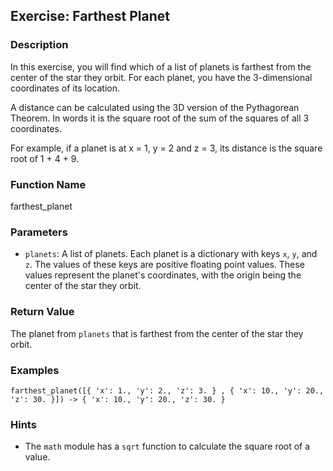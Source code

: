 Exercise: Farthest Planet
----------------------

### Description

In this exercise, you will find which of
a list of planets is farthest from the
center of the star they orbit.  For each
planet, you have the 3-dimensional coordinates
of its location.

A distance can be calculated using the
3D version of the Pythagorean Theorem.
In words it is the square root of the
sum of the squares of all 3 coordinates.

For example, if a planet is at x = 1, y = 2
and z = 3, its distance is the square root
of 1 + 4 + 9.

### Function Name

farthest_planet

### Parameters

* `planets`: A list of planets.  Each planet is a 
  dictionary with keys `x`, `y`, and `z`.  The values
  of these keys are positive floating point values.
  These values represent the planet's coordinates,
  with the origin being the center of the star they orbit.

### Return Value

The planet from `planets` that is farthest from the 
center of the star they orbit.

### Examples

    farthest_planet([{ 'x': 1., 'y': 2., 'z': 3. } , { 'x': 10., 'y': 20., 'z': 30. }]) -> { 'x': 10., 'y': 20., 'z': 30. }



### Hints

* The `math` module has a `sqrt` function to calculate the
  square root of a value.
